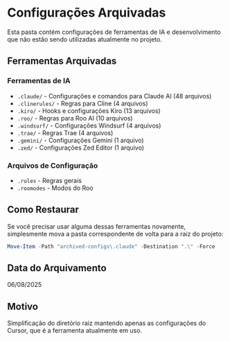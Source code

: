 # Configurações Arquivadas

Esta pasta contém configurações de ferramentas de IA e desenvolvimento que não estão sendo utilizadas atualmente no projeto.

## Ferramentas Arquivadas

### Ferramentas de IA
- `.claude/` - Configurações e comandos para Claude AI (48 arquivos)
- `.clinerules/` - Regras para Cline (4 arquivos) 
- `.kiro/` - Hooks e configurações Kiro (13 arquivos)
- `.roo/` - Regras para Roo AI (10 arquivos)
- `.windsurf/` - Configurações Windsurf (4 arquivos)
- `.trae/` - Regras Trae (4 arquivos)
- `.gemini/` - Configurações Gemini (1 arquivo)
- `.zed/` - Configurações Zed Editor (1 arquivo)

### Arquivos de Configuração
- `.rules` - Regras gerais
- `.roomodes` - Modos do Roo

## Como Restaurar

Se você precisar usar alguma dessas ferramentas novamente, simplesmente mova a pasta correspondente de volta para a raiz do projeto:

```powershell
Move-Item -Path "archived-configs\.claude" -Destination ".\" -Force
```

## Data do Arquivamento
06/08/2025

## Motivo
Simplificação do diretório raiz mantendo apenas as configurações do Cursor, que é a ferramenta atualmente em uso.

